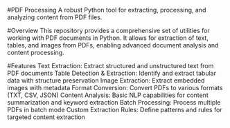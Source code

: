 #PDF Processing
A robust Python tool for extracting, processing, and analyzing content from PDF files.

#Overview
This repository provides a comprehensive set of utilities for working with PDF documents in Python. It allows for extraction of text, tables, and images from PDFs, enabling advanced document analysis and content processing.

#Features
Text Extraction: Extract structured and unstructured text from PDF documents
Table Detection & Extraction: Identify and extract tabular data with structure preservation
Image Extraction: Extract embedded images with metadata
Format Conversion: Convert PDFs to various formats (TXT, CSV, JSON)
Content Analysis: Basic NLP capabilities for content summarization and keyword extraction
Batch Processing: Process multiple PDFs in batch mode
Custom Extraction Rules: Define patterns and rules for targeted content extraction
